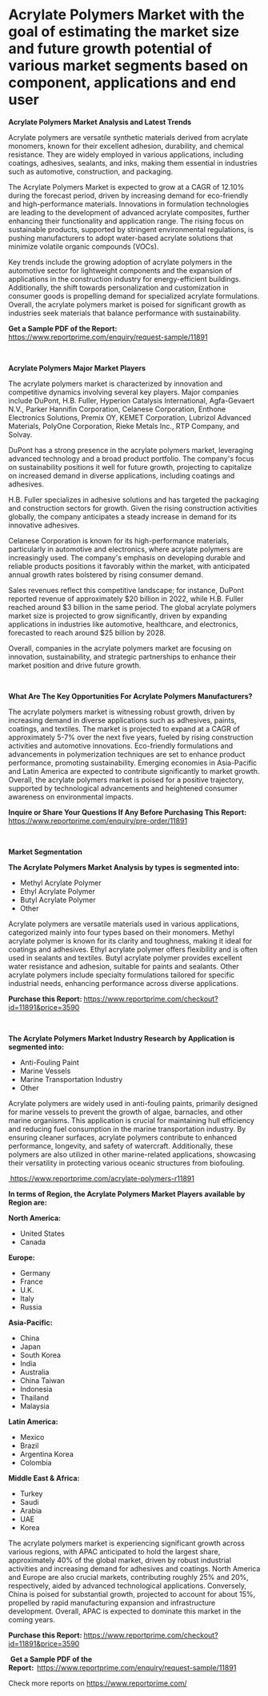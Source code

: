 <p><h1>Acrylate Polymers Market with the goal of estimating the market size and future growth potential of various market segments based on component, applications and end user</h1></p><p><strong>Acrylate Polymers Market Analysis and Latest Trends</strong></p>
<p><p>Acrylate polymers are versatile synthetic materials derived from acrylate monomers, known for their excellent adhesion, durability, and chemical resistance. They are widely employed in various applications, including coatings, adhesives, sealants, and inks, making them essential in industries such as automotive, construction, and packaging.</p><p>The Acrylate Polymers Market is expected to grow at a CAGR of 12.10% during the forecast period, driven by increasing demand for eco-friendly and high-performance materials. Innovations in formulation technologies are leading to the development of advanced acrylate composites, further enhancing their functionality and application range. The rising focus on sustainable products, supported by stringent environmental regulations, is pushing manufacturers to adopt water-based acrylate solutions that minimize volatile organic compounds (VOCs).</p><p>Key trends include the growing adoption of acrylate polymers in the automotive sector for lightweight components and the expansion of applications in the construction industry for energy-efficient buildings. Additionally, the shift towards personalization and customization in consumer goods is propelling demand for specialized acrylate formulations. Overall, the acrylate polymers market is poised for significant growth as industries seek materials that balance performance with sustainability.</p></p>
<p><strong>Get a Sample PDF of the Report:&nbsp;</strong> <a href="https://www.reportprime.com/enquiry/request-sample/11891?utm_campaign=2196&utm_medium=2&utm_source=Github&utm_content=ia&utm_term=17032025&utm_id=acrylate-polymers">https://www.reportprime.com/enquiry/request-sample/11891</a></p>
<p>&nbsp;</p>
<p><strong>Acrylate Polymers Major Market Players</strong></p>
<p><p>The acrylate polymers market is characterized by innovation and competitive dynamics involving several key players. Major companies include DuPont, H.B. Fuller, Hyperion Catalysis International, Agfa-Gevaert N.V., Parker Hannifin Corporation, Celanese Corporation, Enthone Electronics Solutions, Premix OY, KEMET Corporation, Lubrizol Advanced Materials, PolyOne Corporation, Rieke Metals Inc., RTP Company, and Solvay.</p><p>DuPont has a strong presence in the acrylate polymers market, leveraging advanced technology and a broad product portfolio. The company's focus on sustainability positions it well for future growth, projecting to capitalize on increased demand in diverse applications, including coatings and adhesives.</p><p>H.B. Fuller specializes in adhesive solutions and has targeted the packaging and construction sectors for growth. Given the rising construction activities globally, the company anticipates a steady increase in demand for its innovative adhesives.</p><p>Celanese Corporation is known for its high-performance materials, particularly in automotive and electronics, where acrylate polymers are increasingly used. The company's emphasis on developing durable and reliable products positions it favorably within the market, with anticipated annual growth rates bolstered by rising consumer demand.</p><p>Sales revenues reflect this competitive landscape; for instance, DuPont reported revenue of approximately $20 billion in 2022, while H.B. Fuller reached around $3 billion in the same period. The global acrylate polymers market size is projected to grow significantly, driven by expanding applications in industries like automotive, healthcare, and electronics, forecasted to reach around $25 billion by 2028.</p><p>Overall, companies in the acrylate polymers market are focusing on innovation, sustainability, and strategic partnerships to enhance their market position and drive future growth.</p></p>
<p>&nbsp;</p>
<p><strong>What Are The Key Opportunities For Acrylate Polymers Manufacturers?</strong></p>
<p><p>The acrylate polymers market is witnessing robust growth, driven by increasing demand in diverse applications such as adhesives, paints, coatings, and textiles. The market is projected to expand at a CAGR of approximately 5-7% over the next five years, fueled by rising construction activities and automotive innovations. Eco-friendly formulations and advancements in polymerization techniques are set to enhance product performance, promoting sustainability. Emerging economies in Asia-Pacific and Latin America are expected to contribute significantly to market growth. Overall, the acrylate polymers market is poised for a positive trajectory, supported by technological advancements and heightened consumer awareness on environmental impacts.</p></p>
<p><strong>Inquire or Share Your Questions If Any Before Purchasing This Report:</strong> <a href="https://www.reportprime.com/enquiry/pre-order/11891?utm_campaign=2196&utm_medium=2&utm_source=Github&utm_content=ia&utm_term=17032025&utm_id=acrylate-polymers">https://www.reportprime.com/enquiry/pre-order/11891</a></p>
<p>&nbsp;</p>
<p><strong>Market Segmentation</strong></p>
<p><strong>The Acrylate Polymers Market Analysis by types is segmented into:</strong></p>
<p><ul><li>Methyl Acrylate Polymer</li><li>Ethyl Acrylate Polymer</li><li>Butyl Acrylate Polymer</li><li>Other</li></ul></p>
<p><p>Acrylate polymers are versatile materials used in various applications, categorized mainly into four types based on their monomers. Methyl acrylate polymer is known for its clarity and toughness, making it ideal for coatings and adhesives. Ethyl acrylate polymer offers flexibility and is often used in sealants and textiles. Butyl acrylate polymer provides excellent water resistance and adhesion, suitable for paints and sealants. Other acrylate polymers include specialty formulations tailored for specific industrial needs, enhancing performance across diverse applications.</p></p>
<p><strong>Purchase this Report:&nbsp;</strong><a href="https://www.reportprime.com/checkout?id=11891&price=3590&utm_campaign=2196&utm_medium=2&utm_source=Github&utm_content=ia&utm_term=17032025&utm_id=acrylate-polymers">https://www.reportprime.com/checkout?id=11891&price=3590</a></p>
<p>&nbsp;</p>
<p><strong>The Acrylate Polymers Market Industry Research by Application is segmented into:</strong></p>
<p><ul><li>Anti-Fouling Paint</li><li>Marine Vessels</li><li>Marine Transportation Industry</li><li>Other</li></ul></p>
<p><p>Acrylate polymers are widely used in anti-fouling paints, primarily designed for marine vessels to prevent the growth of algae, barnacles, and other marine organisms. This application is crucial for maintaining hull efficiency and reducing fuel consumption in the marine transportation industry. By ensuring cleaner surfaces, acrylate polymers contribute to enhanced performance, longevity, and safety of watercraft. Additionally, these polymers are also utilized in other marine-related applications, showcasing their versatility in protecting various oceanic structures from biofouling.</p></p>
<p><a href="https://www.reportprime.com/acrylate-polymers-r11891?utm_campaign=2196&utm_medium=2&utm_source=Github&utm_content=ia&utm_term=17032025&utm_id=acrylate-polymers">&nbsp;https://www.reportprime.com/acrylate-polymers-r11891</a></p>
<p><strong>In terms of Region, the Acrylate Polymers Market Players available by Region are:</strong></p>
<p>
    <p> <strong> North America: </strong>
        <ul>
            <li>United States</li>
            <li>Canada</li>
        </ul>
        </p> 
    <p> <strong> Europe: </strong>
        <ul>
            <li>Germany</li>
            <li>France</li>
            <li>U.K.</li>
            <li>Italy</li>
            <li>Russia</li>
        </ul>
        </p> 
    <p> <strong> Asia-Pacific: </strong>
        <ul>
            <li>China</li>
            <li>Japan</li>
            <li>South Korea</li>
            <li>India</li>
            <li>Australia</li>
            <li>China Taiwan</li>
            <li>Indonesia</li>
            <li>Thailand</li>
            <li>Malaysia</li>
        </ul>
        </p> 
    <p> <strong> Latin America: </strong>
        <ul>
            <li>Mexico</li>
            <li>Brazil</li>
            <li>Argentina Korea</li>
            <li>Colombia</li>
        </ul>
        </p> 
    <p> <strong> Middle East & Africa: </strong>
        <ul>
            <li>Turkey</li>
            <li>Saudi</li>
            <li>Arabia</li>
            <li>UAE</li>
            <li>Korea</li>
        </ul>
    </p>
    </p>
<p><p>The acrylate polymers market is experiencing significant growth across various regions, with APAC anticipated to hold the largest share, approximately 40% of the global market, driven by robust industrial activities and increasing demand for adhesives and coatings. North America and Europe are also crucial markets, contributing roughly 25% and 20%, respectively, aided by advanced technological applications. Conversely, China is poised for substantial growth, projected to account for about 15%, propelled by rapid manufacturing expansion and infrastructure development. Overall, APAC is expected to dominate this market in the coming years.</p></p>
<p><strong>Purchase this Report: </strong><a href="https://www.reportprime.com/checkout?id=11891&price=3590&utm_campaign=2196&utm_medium=2&utm_source=Github&utm_content=ia&utm_term=17032025&utm_id=acrylate-polymers">https://www.reportprime.com/checkout?id=11891&price=3590</a></p>
<p>&nbsp;<strong>Get a Sample PDF of the Report:&nbsp;&nbsp;</strong><a href="https://www.reportprime.com/enquiry/request-sample/11891?utm_campaign=2196&utm_medium=2&utm_source=Github&utm_content=ia&utm_term=17032025&utm_id=acrylate-polymers">https://www.reportprime.com/enquiry/request-sample/11891</a></p>
<p><strong></strong></p>
<p>Check more reports on <a href="https://www.reportprime.com/?utm_campaign=2196&utm_medium=2&utm_source=Github&utm_content=ia&utm_term=17032025&utm_id=acrylate-polymers">https://www.reportprime.com/</a></p>